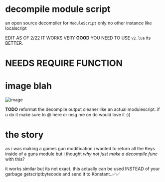 # decompile module script #

an open source decompiler for `ModuleScript` only no other instance like localscript 

EDIT AS OF 2/22 IT WORKS VERY **GOOD** YOU NEED TO USE `v2.lua` its BETTER.

# NEEDS REQUIRE FUNCTION # 

# image blah #
![image](https://github.com/user-attachments/assets/a62e40db-8122-4927-a5e9-971deda820c2)

**TODO** reformat the decompile output cleaner like an actual modulescript. if u do it make sure to @ here or msg me on dc would love it :))

# the story

as i was making a games gun modification i wanted to return all the Keys inside of a guns module but i thought *why not just make a decompile func* with this?

it works similar but its not exact. this actually can be used INSTEAD of your garbage getscriptbytecode and send it to Konstant..✅✅
